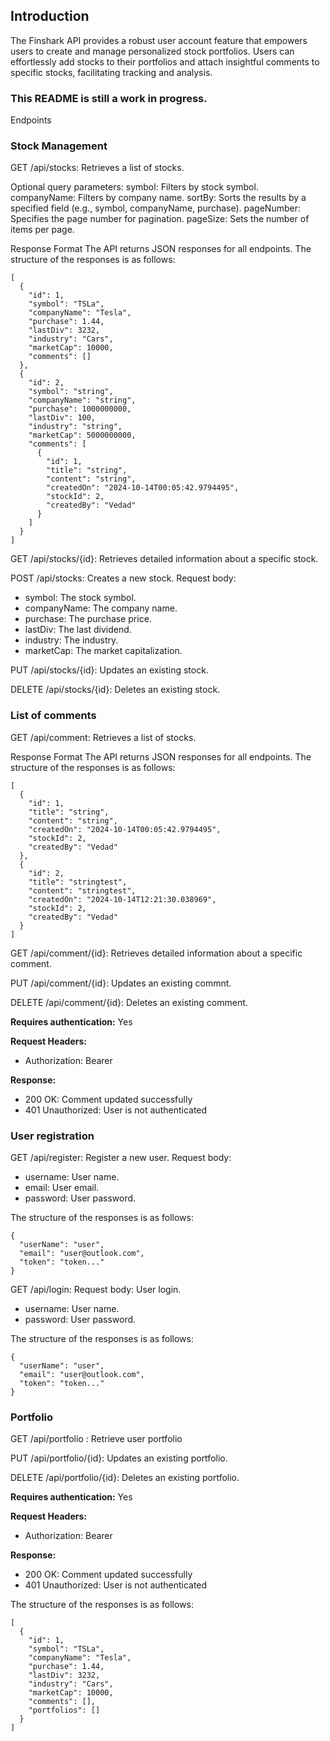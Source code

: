 ## Introduction
The Finshark API provides a robust user account feature that empowers users to create and manage personalized stock portfolios. Users can effortlessly add stocks to their portfolios and attach insightful comments to specific stocks, facilitating tracking and analysis.
### This README is still a work in progress.
Endpoints

### Stock Management
GET /api/stocks: Retrieves a list of stocks.

Optional query parameters:
symbol: Filters by stock symbol.
companyName: Filters by company name.
sortBy: Sorts the results by a specified field (e.g., symbol, companyName, purchase).
pageNumber: Specifies the page number for pagination.
pageSize: Sets the number of items per page.

Response Format
The API returns JSON responses for all endpoints. 
The structure of the responses is as follows:
```
[
  {
    "id": 1,
    "symbol": "TSLa",
    "companyName": "Tesla",
    "purchase": 1.44,
    "lastDiv": 3232,
    "industry": "Cars",
    "marketCap": 10000,
    "comments": []
  },
  {
    "id": 2,
    "symbol": "string",
    "companyName": "string",
    "purchase": 1000000000,
    "lastDiv": 100,
    "industry": "string",
    "marketCap": 5000000000,
    "comments": [
      {
        "id": 1,
        "title": "string",
        "content": "string",
        "createdOn": "2024-10-14T00:05:42.9794495",
        "stockId": 2,
        "createdBy": "Vedad"
      }     
    ]
  }
]
```

GET /api/stocks/{id}: Retrieves detailed information about a specific stock.

POST /api/stocks: Creates a new stock.
Request body:
* symbol: The stock symbol.
* companyName: The company name.
* purchase: The purchase price.
* lastDiv: The last dividend.
* industry: The industry.
* marketCap: The market capitalization.

PUT /api/stocks/{id}: Updates an existing stock.

DELETE /api/stocks/{id}: Deletes an existing stock.

### List of comments

GET /api/comment: Retrieves a list of stocks.

Response Format
The API returns JSON responses for all endpoints. 
The structure of the responses is as follows:

```
[
  {
    "id": 1,
    "title": "string",
    "content": "string",
    "createdOn": "2024-10-14T00:05:42.9794495",
    "stockId": 2,
    "createdBy": "Vedad"
  },
  {
    "id": 2,
    "title": "stringtest",
    "content": "stringtest",
    "createdOn": "2024-10-14T12:21:30.038969",
    "stockId": 2,
    "createdBy": "Vedad"
  }
]
```
GET /api/comment/{id}: Retrieves detailed information about a specific comment.

PUT /api/comment/{id}: Updates an existing commnt.

DELETE /api/comment/{id}: Deletes an existing comment.

**Requires authentication:** Yes

**Request Headers:**
* Authorization: Bearer <token>

**Response:**
* 200 OK: Comment updated successfully
* 401 Unauthorized: User is not authenticated


### User registration

GET /api/register: Register a new user.
Request body:
* username: User name.
* email: User email.
* password: User password.

The structure of the responses is as follows:

```
{
  "userName": "user",
  "email": "user@outlook.com",
  "token": "token..."
}
```

GET /api/login: 
Request body: User login.
* username: User name.
* password: User password.

The structure of the responses is as follows:

```
{
  "userName": "user",
  "email": "user@outlook.com",
  "token": "token..."
}
```

### Portfolio

GET /api/portfolio : Retrieve user portfolio

PUT /api/portfolio/{id}: Updates an existing portfolio.

DELETE /api/portfolio/{id}: Deletes an existing portfolio.

**Requires authentication:** Yes

**Request Headers:**
* Authorization: Bearer <token>

**Response:**
* 200 OK: Comment updated successfully
* 401 Unauthorized: User is not authenticated

The structure of the responses is as follows:

```
[
  {
    "id": 1,
    "symbol": "TSLa",
    "companyName": "Tesla",
    "purchase": 1.44,
    "lastDiv": 3232,
    "industry": "Cars",
    "marketCap": 10000,
    "comments": [],
    "portfolios": []
  }
]
```
  



